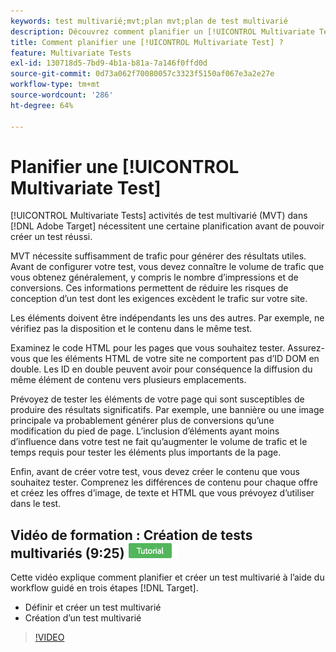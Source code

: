```yaml
---
keywords: test multivarié;mvt;plan mvt;plan de test multivarié
description: Découvrez comment planifier un [!UICONTROL Multivariate Test] in [!DNL Adobe Target] to afin de créer un test réussi.
title: Comment planifier une [!UICONTROL Multivariate Test] ?
feature: Multivariate Tests
exl-id: 130718d5-7bd9-4b1a-b81a-7a146f0ffd0d
source-git-commit: 0d73a062f70080057c3323f5150af067e3a2e27e
workflow-type: tm+mt
source-wordcount: '286'
ht-degree: 64%

---
```


# Planifier une [!UICONTROL Multivariate Test]

[!UICONTROL Multivariate Tests] activités de test multivarié (MVT) dans [!DNL Adobe Target] nécessitent une certaine planification avant de pouvoir créer un test réussi.

MVT nécessite suffisamment de trafic pour générer des résultats utiles. Avant de configurer votre test, vous devez connaître le volume de trafic que vous obtenez généralement, y compris le nombre d’impressions et de conversions. Ces informations permettent de réduire les risques de conception d’un test dont les exigences excèdent le trafic sur votre site.

Les éléments doivent être indépendants les uns des autres. Par exemple, ne vérifiez pas la disposition et le contenu dans le même test.

Examinez le code HTML pour les pages que vous souhaitez tester. Assurez-vous que les éléments HTML de votre site ne comportent pas d’ID DOM en double. Les ID en double peuvent avoir pour conséquence la diffusion du même élément de contenu vers plusieurs emplacements.

Prévoyez de tester les éléments de votre page qui sont susceptibles de produire des résultats significatifs. Par exemple, une bannière ou une image principale va probablement générer plus de conversions qu’une modification du pied de page. L’inclusion d’éléments ayant moins d’influence dans votre test ne fait qu’augmenter le volume de trafic et le temps requis pour tester les éléments plus importants de la page.

Enfin, avant de créer votre test, vous devez créer le contenu que vous souhaitez tester. Comprenez les différences de contenu pour chaque offre et créez les offres d’image, de texte et HTML que vous prévoyez d’utiliser dans le test.

## Vidéo de formation : Création de tests multivariés (9:25) ![Badge du tutoriel](/help/main/assets/tutorial.png)

Cette vidéo explique comment planifier et créer un test multivarié à l’aide du workflow guidé en trois étapes [!DNL Target].

* Définir et créer un test multivarié
* Création d’un test multivarié

>[!VIDEO](https://video.tv.adobe.com/v/30144?captions=fre_fr)

